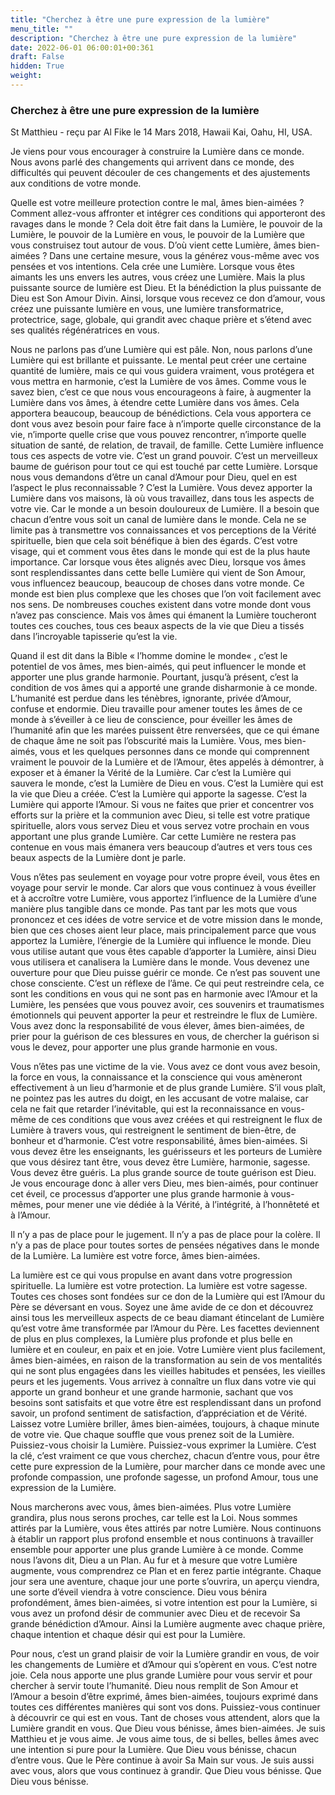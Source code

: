 ```yaml
---
title: "Cherchez à être une pure expression de la lumière"
menu_title: ""
description: "Cherchez à être une pure expression de la lumière"
date: 2022-06-01 06:00:01+00:361
draft: False
hidden: True
weight:
---
```

### Cherchez à être une pure expression de la lumière

St Matthieu - reçu par Al Fike le 14 Mars 2018, Hawaii Kai, Oahu, HI, USA.

Je viens pour vous encourager à construire la Lumière dans ce monde. Nous avons parlé des changements qui arrivent dans ce monde, des difficultés qui peuvent découler de ces changements et des ajustements aux conditions de votre monde.

Quelle est votre meilleure protection contre le mal, âmes bien-aimées ? Comment allez-vous affronter et intégrer ces conditions qui apporteront des ravages dans le monde ? Cela doit être fait dans la Lumière, le pouvoir de la Lumière, le pouvoir de la Lumière en vous, le pouvoir de la Lumière que vous construisez tout autour de vous. D’où vient cette Lumière, âmes bien-aimées ? Dans une certaine mesure, vous la générez vous-même avec vos pensées et vos intentions. Cela crée une Lumière. Lorsque vous êtes aimants les uns envers les autres, vous créez une Lumière. Mais la plus puissante source de lumière est Dieu. Et la bénédiction la plus puissante de Dieu est Son Amour Divin. Ainsi, lorsque vous recevez ce don d’amour, vous créez une puissante lumière en vous, une lumière transformatrice, protectrice, sage, globale, qui grandit avec chaque prière et s’étend avec ses qualités régénératrices en vous.

Nous ne parlons pas d’une Lumière qui est pâle. Non, nous parlons d’une Lumière qui est brillante et puissante. Le mental peut créer une certaine quantité de lumière, mais ce qui vous guidera vraiment, vous protégera et vous mettra en harmonie, c’est la Lumière de vos âmes. Comme vous le savez bien, c’est ce que nous vous encourageons à faire, à augmenter la Lumière dans vos âmes, à étendre cette Lumière dans vos âmes. Cela apportera beaucoup, beaucoup de bénédictions. Cela vous apportera ce dont vous avez besoin pour faire face à n’importe quelle circonstance de la vie, n’importe quelle crise que vous pouvez rencontrer, n’importe quelle situation de santé, de relation, de travail, de famille. Cette Lumière influence tous ces aspects de votre vie. C’est un grand pouvoir. C’est un merveilleux baume de guérison pour tout ce qui est touché par cette Lumière. Lorsque nous vous demandons d’être un canal d’Amour pour Dieu, quel en est l’aspect le plus reconnaissable ? C’est la Lumière. Vous devez apporter la Lumière dans vos maisons, là où vous travaillez, dans tous les aspects de votre vie. Car le monde a un besoin douloureux de Lumière. Il a besoin que chacun d’entre vous soit un canal de lumière dans le monde. Cela ne se limite pas à transmettre vos connaissances et vos perceptions de la Vérité spirituelle, bien que cela soit bénéfique à bien des égards. C’est votre visage, qui et comment vous êtes dans le monde qui est de la plus haute importance. Car lorsque vous êtes alignés avec Dieu, lorsque vos âmes sont resplendissantes dans cette belle Lumière qui vient de Son Amour, vous influencez beaucoup, beaucoup de choses dans votre monde. Ce monde est bien plus complexe que les choses que l’on voit facilement avec nos sens. De nombreuses couches existent dans votre monde dont vous n’avez pas conscience. Mais vos âmes qui émanent la Lumière toucheront toutes ces couches, tous ces beaux aspects de la vie que Dieu a tissés dans l’incroyable tapisserie qu’est la vie.

Quand il est dit dans la Bible « l’homme domine le monde« , c’est le potentiel de vos âmes, mes bien-aimés, qui peut influencer le monde et apporter une plus grande harmonie. Pourtant, jusqu’à présent, c’est la condition de vos âmes qui a apporté une grande disharmonie à ce monde. L’humanité est perdue dans les ténèbres, ignorante, privée d’Amour, confuse et endormie. Dieu travaille pour amener toutes les âmes de ce monde à s’éveiller à ce lieu de conscience, pour éveiller les âmes de l’humanité afin que les marées puissent être renversées, que ce qui émane de chaque âme ne soit pas l’obscurité mais la Lumière. Vous, mes bien-aimés, vous et les quelques personnes dans ce monde qui comprennent vraiment le pouvoir de la Lumière et de l’Amour, êtes appelés à démontrer, à exposer et à émaner la Vérité de la Lumière. Car c’est la Lumière qui sauvera le monde, c’est la Lumière de Dieu en vous. C’est la Lumière qui est la vie que Dieu a créée. C’est la Lumière qui apporte la sagesse. C’est la Lumière qui apporte l’Amour. Si vous ne faites que prier et concentrer vos efforts sur la prière et la communion avec Dieu, si telle est votre pratique spirituelle, alors vous servez Dieu et vous servez votre prochain en vous apportant une plus grande Lumière. Car cette Lumière ne restera pas contenue en vous mais émanera vers beaucoup d’autres et vers tous ces beaux aspects de la Lumière dont je parle.

Vous n’êtes pas seulement en voyage pour votre propre éveil, vous êtes en voyage pour servir le monde. Car alors que vous continuez à vous éveiller et à accroître votre Lumière, vous apportez l’influence de la Lumière d’une manière plus tangible dans ce monde. Pas tant par les mots que vous prononcez et ces idées de votre service et de votre mission dans le monde, bien que ces choses aient leur place, mais principalement parce que vous apportez la Lumière, l’énergie de la Lumière qui influence le monde. Dieu vous utilise autant que vous êtes capable d’apporter la Lumière, ainsi Dieu vous utilisera et canalisera la Lumière dans le monde. Vous devenez une ouverture pour que Dieu puisse guérir ce monde. Ce n’est pas souvent une chose consciente. C’est un réflexe de l’âme. Ce qui peut restreindre cela, ce sont les conditions en vous qui ne sont pas en harmonie avec l’Amour et la Lumière, les pensées que vous pouvez avoir, ces souvenirs et traumatismes émotionnels qui peuvent apporter la peur et restreindre le flux de Lumière. Vous avez donc la responsabilité de vous élever, âmes bien-aimées, de prier pour la guérison de ces blessures en vous, de chercher la guérison si vous le devez, pour apporter une plus grande harmonie en vous.

Vous n’êtes pas une victime de la vie. Vous avez ce dont vous avez besoin, la force en vous, la connaissance et la conscience qui vous amèneront effectivement à un lieu d’harmonie et de plus grande Lumière. S’il vous plaît, ne pointez pas les autres du doigt, en les accusant de votre malaise, car cela ne fait que retarder l’inévitable, qui est la reconnaissance en vous-même de ces conditions que vous avez créées et qui restreignent le flux de Lumière à travers vous, qui restreignent le sentiment de bien-être, de bonheur et d’harmonie. C’est votre responsabilité, âmes bien-aimées. Si vous devez être les enseignants, les guérisseurs et les porteurs de Lumière que vous désirez tant être, vous devez être Lumière, harmonie, sagesse. Vous devez être guéris. La plus grande source de toute guérison est Dieu. Je vous encourage donc à aller vers Dieu, mes bien-aimés, pour continuer cet éveil, ce processus d’apporter une plus grande harmonie à vous-mêmes, pour mener une vie dédiée à la Vérité, à l’intégrité, à l’honnêteté et à l’Amour.

Il n’y a pas de place pour le jugement. Il n’y a pas de place pour la colère. Il n’y a pas de place pour toutes sortes de pensées négatives dans le monde de la Lumière. La lumière est votre force, âmes bien-aimées.

La lumière est ce qui vous propulse en avant dans votre progression spirituelle. La lumière est votre protection. La lumière est votre sagesse. Toutes ces choses sont fondées sur ce don de la Lumière qui est l’Amour du Père se déversant en vous. Soyez une âme avide de ce don et découvrez ainsi tous les merveilleux aspects de ce beau diamant étincelant de Lumière qu’est votre âme transformée par l’Amour du Père. Les facettes deviennent de plus en plus complexes, la Lumière plus profonde et plus belle en lumière et en couleur, en paix et en joie. Votre Lumière vient plus facilement, âmes bien-aimées, en raison de la transformation au sein de vos mentalités qui ne sont plus engagées dans les vieilles habitudes et pensées, les vieilles peurs et les jugements. Vous arrivez à connaître un flux dans votre vie qui apporte un grand bonheur et une grande harmonie, sachant que vos besoins sont satisfaits et que votre être est resplendissant dans un profond savoir, un profond sentiment de satisfaction, d’appréciation et de Vérité. Laissez votre Lumière briller, âmes bien-aimées, toujours, à chaque minute de votre vie. Que chaque souffle que vous prenez soit de la Lumière. Puissiez-vous choisir la Lumière. Puissiez-vous exprimer la Lumière. C’est la clé, c’est vraiment ce que vous cherchez, chacun d’entre vous, pour être cette pure expression de la Lumière, pour marcher dans ce monde avec une profonde compassion, une profonde sagesse, un profond Amour, tous une expression de la Lumière.

Nous marcherons avec vous, âmes bien-aimées. Plus votre Lumière grandira, plus nous serons proches, car telle est la Loi. Nous sommes attirés par la Lumière, vous êtes attirés par notre Lumière. Nous continuons à établir un rapport plus profond ensemble et nous continuons à travailler ensemble pour apporter une plus grande Lumière à ce monde. Comme nous l’avons dit, Dieu a un Plan. Au fur et à mesure que votre Lumière augmente, vous comprendrez ce Plan et en ferez partie intégrante. Chaque jour sera une aventure, chaque jour une porte s’ouvrira, un aperçu viendra, une sorte d’éveil viendra à votre conscience. Dieu vous bénira profondément, âmes bien-aimées, si votre intention est pour la Lumière, si vous avez un profond désir de communier avec Dieu et de recevoir Sa grande bénédiction d’Amour. Ainsi la Lumière augmente avec chaque prière, chaque intention et chaque désir qui est pour la Lumière.

Pour nous, c’est un grand plaisir de voir la Lumière grandir en vous, de voir les changements de Lumière et d’Amour qui s’opèrent en vous. C’est notre joie. Cela nous apporte une plus grande Lumière pour vous servir et pour chercher à servir toute l’humanité. Dieu nous remplit de Son Amour et l’Amour a besoin d’être exprimé, âmes bien-aimées, toujours exprimé dans toutes ces différentes manières qui sont vos dons. Puissiez-vous continuer à découvrir ce qui est en vous. Tant de choses vous attendent, alors que la Lumière grandit en vous. Que Dieu vous bénisse, âmes bien-aimées. Je suis Matthieu et je vous aime. Je vous aime tous, de si belles, belles âmes avec une intention si pure pour la Lumière. Que Dieu vous bénisse, chacun d’entre vous. Que le Père continue à avoir Sa Main sur vous. Je suis aussi avec vous, alors que vous continuez à grandir. Que Dieu vous bénisse. Que Dieu vous bénisse.
